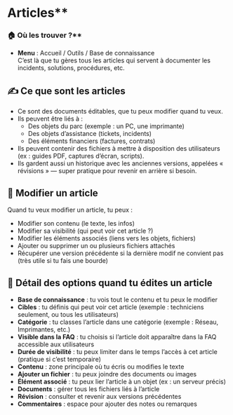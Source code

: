 # Articles**

### 🏠 Où les trouver ?**

- **Menu** : Accueil / Outils / Base de connaissance  
  C’est là que tu gères tous les articles qui servent à documenter les incidents, solutions, procédures, etc.



## **✍️ Ce que sont les articles**

- Ce sont des documents éditables, que tu peux modifier quand tu veux.
- Ils peuvent être liés à :
  - Des objets du parc (exemple : un PC, une imprimante)
  - Des objets d’assistance (tickets, incidents)
  - Des éléments financiers (factures, contrats)
- Ils peuvent contenir des fichiers à mettre à disposition des utilisateurs (ex : guides PDF, captures d’écran, scripts).
- Ils gardent aussi un historique avec les anciennes versions, appelées « révisions » — super pratique pour revenir en arrière si besoin.

## **🔄 Modifier un article**

Quand tu veux modifier un article, tu peux :

- Modifier son contenu (le texte, les infos)
- Modifier sa visibilité (qui peut voir cet article ?)
- Modifier les éléments associés (liens vers les objets, fichiers)
- Ajouter ou supprimer un ou plusieurs fichiers attachés
- Récupérer une version précédente si la dernière modif ne convient pas (très utile si tu fais une bourde)



## **🧩 Détail des options quand tu édites un article**

- **Base de connaissance** : tu vois tout le contenu et tu peux le modifier
- **Cibles** : tu définis qui peut voir cet article (exemple : techniciens seulement, ou tous les utilisateurs)
- **Catégorie** : tu classes l’article dans une catégorie (exemple : Réseau, Imprimantes, etc.)
- **Visible dans la FAQ** : tu choisis si l’article doit apparaître dans la FAQ accessible aux utilisateurs
- **Durée de visibilité** : tu peux limiter dans le temps l’accès à cet article (pratique si c’est temporaire)
- **Contenu** : zone principale où tu écris ou modifies le texte
- **Ajouter un fichier** : tu peux joindre des documents ou images
- **Élément associé** : tu peux lier l’article à un objet (ex : un serveur précis)
- **Documents** : gérer tous les fichiers liés à l’article
- **Révision** : consulter et revenir aux versions précédentes
- **Commentaires** : espace pour ajouter des notes ou remarques

